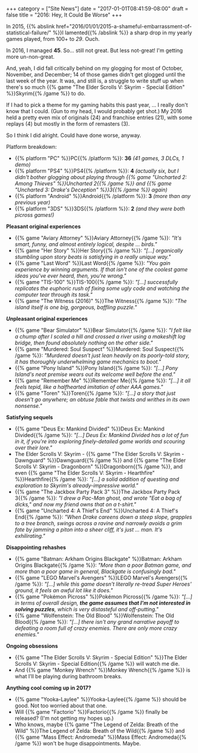 +++
category = ["Site News"]
date = "2017-01-01T08:41:59-08:00"
draft = false
title = "2016: Hey, It Could Be Worse"
+++

In 2015, {{% abslink href="2016/01/01/2015-a-shameful-embarrassment-of-statistical-failure/" %}}I lamented{{% /abslink %}} a sharp drop in my yearly games played, from 100+ to <i>29</i>.  Ouch.

In 2016, I managed <b>45</b>.  So... still not great.  But less not-great!  I'm getting more un-non-great.

And, yeah, I did fall critically behind on my glogging for most of October, November, and December; 14 of those games didn't get glogged until the last week of the year.  It was, and still is, a struggle to write stuff up when there's so much {{% game "The Elder Scrolls V: Skyrim - Special Edition" %}}Skyrim{{% /game %}} to do.

If I had to pick a theme for my gaming habits this past year, ... I really don't know that I could.  (Gun to my head, I would probably get shot.)  My 2016 held a pretty even mix of originals (24) and franchise entries (21), with some replays (4) but mostly in the form of remasters (3).

So I think I did alright.  Could have done worse, anyway.

Platform breakdown:

* {{% platform "PC" %}}PC{{% /platform %}}: <b>36</b> <i>(41 games, 3 DLCs, 1 demo)</i>
* {{% platform "PS4" %}}PS4{{% /platform %}}: <b>4</b> <i>(actually six, but I didn't bother glogging about playing through {{% game "Uncharted 2: Among Thieves" %}}Uncharted 2{{% /game %}} and {{% game "Uncharted 3: Drake's Deception" %}}3{{% /game %}} again)</i>
* {{% platform "Android" %}}Android{{% /platform %}}: <b>3</b> <i>(more than any previous year)</i>
* {{% platform "3DS" %}}3DS{{% /platform %}}: <b>2</b> <i>(and they were both picross games!)</i>

<b>Pleasant original experiences</b>

* {{% game "Aviary Attorney" %}}Aviary Attorney{{% /game %}}: <i>"It's smart, funny, and almost entirely logical, despite ... birds."</i>
* {{% game "Her Story" %}}Her Story{{% /game %}}: <i>"[...] organically stumbling upon story beats is satisfying in a really unique way."</i>
* {{% game "Last Word" %}}Last Word{{% /game %}}: <i>"You gain experience by winning arguments. If that isn't one of the coolest game ideas you've ever heard, then, you're wrong."</i>
* {{% game "TIS-100" %}}TIS-100{{% /game %}}: <i>"[...] successfully replicates the euphoric rush of fixing some ugly code and watching the computer tear through its task."</i>
* {{% game "The Witness (2016)" %}}The Witness{{% /game %}}: <i>"The island itself is one big, gorgeous, baffling puzzle."</i>

<b><i>Un</i>pleasant original experiences</b>

* {{% game "Bear Simulator" %}}Bear Simulator{{% /game %}}: <i>"I felt like a chump after I scaled a hill and crossed a river using a makeshift log bridge, then found absolutely nothing on the other side."</i>
* {{% game "Murdered: Soul Suspect" %}}Murdered: Soul Suspect{{% /game %}}: <i>"Murdered doesn't just lean heavily on its poorly-told story, it has thoroughly underwhelming game mechanics to boot."</i>
* {{% game "Pony Island" %}}Pony Island{{% /game %}}: <i>"[...] Pony Island's neat premise wears out its welcome well before the end."</i>
* {{% game "Remember Me" %}}Remember Me{{% /game %}}: <i>"[...] it all feels tepid, like a halfhearted imitation of other AAA games."</i>
* {{% game "Toren" %}}Toren{{% /game %}}: <i>"[...] a story that just doesn't go anywhere; an obtuse fable that twists and writhes in its own nonsense."</i>

<b>Satisfying sequels</b>

* {{% game "Deus Ex: Mankind Divided" %}}Deus Ex: Mankind Divided{{% /game %}}: <i>"[...] Deus Ex: Mankind Divided has a lot of fun in it, if you're into exploring finely-detailed game worlds and scouring over their lore."</i>
* The Elder Scrolls V: Skyrim - {{% game "The Elder Scrolls V: Skyrim - Dawnguard" %}}Dawnguard{{% /game %}} and {{% game "The Elder Scrolls V: Skyrim - Dragonborn" %}}Dragonborn{{% /game %}}, and even {{% game "The Elder Scrolls V: Skyrim - Hearthfire" %}}Hearthfire{{% /game %}}: <i>"[...] a solid addition of questing and exploration to Skyrim's already-impressive world."</i>
* {{% game "The Jackbox Party Pack 3" %}}The Jackbox Party Pack 3{{% /game %}}: <i>"I drew a Pac-Man ghost, and wrote "Eat a bag of dicks," and now my friend owns that on a t-shirt."</i>
* {{% game "Uncharted 4: A Thief's End" %}}Uncharted 4: A Thief's End{{% /game %}}: <i>"When Drake careens down a steep slope, grapples to a tree branch, swings across a ravine and narrowly avoids a grim fate by jamming a piton into a sheer cliff, it's just ... man. It's exhilirating."</i>

<b>Disappointing rehashes</b>

* {{% game "Batman: Arkham Origins Blackgate" %}}Batman: Arkham Origins Blackgate{{% /game %}}: <i>"More than a poor Batman game, and more than a poor game in general, Blackgate is <i>confusingly</i> bad."</i>
* {{% game "LEGO Marvel's Avengers" %}}LEGO Marvel's Avengers{{% /game %}}: <i>"[...] while this game doesn't <i>literally</i> re-tread Super Heroes' ground, it feels an awful lot like it does."</i>
* {{% game "Pokémon Picross" %}}Pokémon Picross{{% /game %}}: <i>"[...] in terms of overall design, <b>the game assumes that I'm not interested in solving puzzles</b>, which is very distasteful and off-putting."</i>
* {{% game "Wolfenstein: The Old Blood" %}}Wolfenstein: The Old Blood{{% /game %}}: <i>"[...] there isn't any grand narrative payoff to defeating a room full of crazy enemies. There are only more crazy enemies."</i>

<b>Ongoing obsessions</b>

* {{% game "The Elder Scrolls V: Skyrim - Special Edition" %}}The Elder Scrolls V: Skyrim - Special Edition{{% /game %}} will watch me die.
* And {{% game "Monkey Wrench" %}}Monkey Wrench{{% /game %}} is what I'll be playing during bathroom breaks.

<b>Anything cool coming up in 2017?</b>

* {{% game "Yooka-Laylee" %}}Yooka-Laylee{{% /game %}} should be good.  Not too worried about that one.
* Will {{% game "Factorio" %}}Factorio{{% /game %}} finally be released?  (I'm not getting my hopes up.)
* Who knows, maybe {{% game "The Legend of Zelda: Breath of the Wild" %}}The Legend of Zelda: Breath of the Wild{{% /game %}} and {{% game "Mass Effect: Andromeda" %}}Mass Effect: Andromeda{{% /game %}} won't be huge disappointments.  Maybe.
